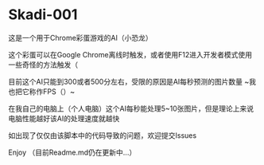 # Skadi-001
这是一个用于Chrome彩蛋游戏的AI（小恐龙）

这个彩蛋可以在Google Chrome离线时触发，或者使用F12进入开发者模式使用一些奇怪的方法触发（

目前这个AI只能到300或者500分左右，受限的原因是AI每秒预测的图片数量 ~我也把它称作FPS（）~

在我自己的电脑上（个人电脑）这个AI每秒能处理5~10张图片，但是理论上来说电脑性能越好该AI的处理速度就越快

如出现了仅仅由该脚本中的代码导致的问题，欢迎提交Issues

Enjoy
（目前Readme.md仍在更新中...）
